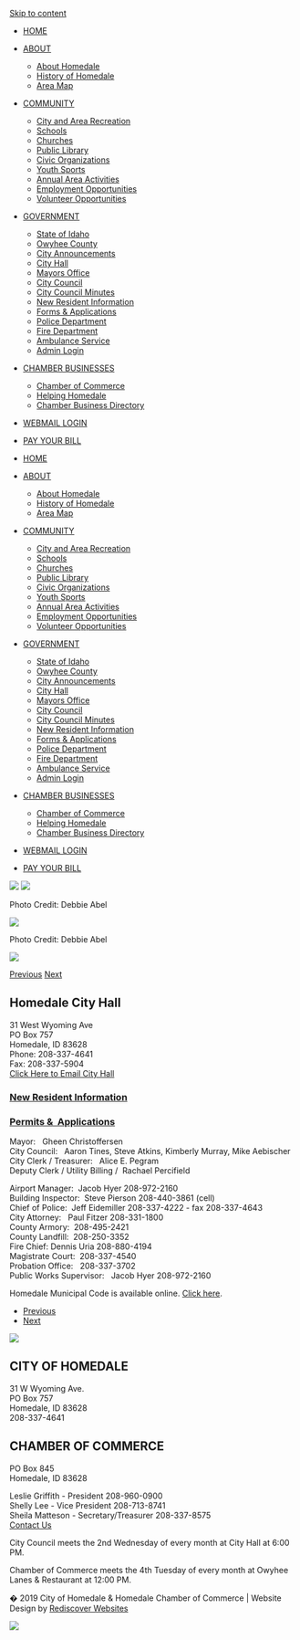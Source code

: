 [Skip to content](https://cityofhomedale.org/city-hall/)

- [HOME](https://cityofhomedale.org)
- [ABOUT](https://cityofhomedale.org/about-homedale)
  
  - [About Homedale](https://cityofhomedale.org/about-homedale)
  - [History of Homedale](https://cityofhomedale.org/history-of-homedale)
  - [Area Map](https://goo.gl/maps/uxocxu6QuCdLqd7a6)
- [COMMUNITY](https://cityofhomedale.org/community)
  
  - [City and Area Recreation](https://cityofhomedale.org/city-and-area-recreation)
  - [Schools](https://cityofhomedale.org/schools)
  - [Churches](https://cityofhomedale.org/churches)
  - [Public Library](https://cityofhomedale.org/public-library)
  - [Civic Organizations](https://cityofhomedale.org/civic-organizations)
  - [Youth Sports](https://cityofhomedale.org/youth-sports)
  - [Annual Area Activities](https://cityofhomedale.org/annual-area-activities)
  - [Employment Opportunities](https://www2.labor.idaho.gov/JobScape)
  - [Volunteer Opportunities](https://www.serveidaho.gov)
- [GOVERNMENT](https://cityofhomedale.org/community)
  
  - [State of Idaho](https://www.idaho.gov)
  - [Owyhee County](https://owyheecounty.net)
  - [City Announcements](https://cityofhomedale.org/city-announcements)
  - [City Hall](https://cityofhomedale.org/city-hall)
  - [Mayors Office](https://cityofhomedale.org/mayors-office)
  - [City Council](https://cityofhomedale.org/city-council)
  - [City Council Minutes](https://cityofhomedale.org/city-council-minutes)
  - [New Resident Information](https://cityofhomedale.org/new-resident-information)
  - [Forms &amp; Applications](https://cityofhomedale.org/forms-applications)
  - [Police Department](https://cityofhomedale.org/police-department)
  - [Fire Department](https://cityofhomedale.org/fire-department)
  - [Ambulance Service](https://cityofhomedale.org/ambulance-service)
  - [Admin Login](https://cityofhomedale.org/wp-admin)
- [CHAMBER BUSINESSES](https://cityofhomedale.org/chamber-of-commerce)
  
  - [Chamber of Commerce](https://cityofhomedale.org/chamber-of-commerce)
  - [Helping Homedale](https://cityofhomedale.org/helpinghomedale)
  - [Chamber Business Directory](https://cityofhomedale.org/chamber-business-directory)
- [WEBMAIL LOGIN](https://login.bluehost.com/hosting/webmail)
- [PAY YOUR BILL](https://homedaleid.ourcommunityconnect.com)

<!--THE END-->

- [HOME](https://cityofhomedale.org)
- [ABOUT](https://cityofhomedale.org/about-homedale)
  
  - [About Homedale](https://cityofhomedale.org/about-homedale)
  - [History of Homedale](https://cityofhomedale.org/history-of-homedale)
  - [Area Map](https://goo.gl/maps/uxocxu6QuCdLqd7a6)
- [COMMUNITY](https://cityofhomedale.org/community)
  
  - [City and Area Recreation](https://cityofhomedale.org/city-and-area-recreation)
  - [Schools](https://cityofhomedale.org/schools)
  - [Churches](https://cityofhomedale.org/churches)
  - [Public Library](https://cityofhomedale.org/public-library)
  - [Civic Organizations](https://cityofhomedale.org/civic-organizations)
  - [Youth Sports](https://cityofhomedale.org/youth-sports)
  - [Annual Area Activities](https://cityofhomedale.org/annual-area-activities)
  - [Employment Opportunities](https://www2.labor.idaho.gov/JobScape)
  - [Volunteer Opportunities](https://www.serveidaho.gov)
- [GOVERNMENT](https://cityofhomedale.org/community)
  
  - [State of Idaho](https://www.idaho.gov)
  - [Owyhee County](https://owyheecounty.net)
  - [City Announcements](https://cityofhomedale.org/city-announcements)
  - [City Hall](https://cityofhomedale.org/city-hall)
  - [Mayors Office](https://cityofhomedale.org/mayors-office)
  - [City Council](https://cityofhomedale.org/city-council)
  - [City Council Minutes](https://cityofhomedale.org/city-council-minutes)
  - [New Resident Information](https://cityofhomedale.org/new-resident-information)
  - [Forms &amp; Applications](https://cityofhomedale.org/forms-applications)
  - [Police Department](https://cityofhomedale.org/police-department)
  - [Fire Department](https://cityofhomedale.org/fire-department)
  - [Ambulance Service](https://cityofhomedale.org/ambulance-service)
  - [Admin Login](https://cityofhomedale.org/wp-admin)
- [CHAMBER BUSINESSES](https://cityofhomedale.org/chamber-of-commerce)
  
  - [Chamber of Commerce](https://cityofhomedale.org/chamber-of-commerce)
  - [Helping Homedale](https://cityofhomedale.org/helpinghomedale)
  - [Chamber Business Directory](https://cityofhomedale.org/chamber-business-directory)
- [WEBMAIL LOGIN](https://login.bluehost.com/hosting/webmail)
- [PAY YOUR BILL](https://homedaleid.ourcommunityconnect.com)

![](https://i0.wp.com/cityofhomedale.org/wp-content/uploads/2019/07/welcometocopy.png?w=1140&ssl=1) ![](https://i0.wp.com/cityofhomedale.org/wp-content/uploads/2019/04/HOMEDALEIDAHOONLYUSE-8.png?w=1140&ssl=1)

Photo Credit: Debbie Abel

![](https://i0.wp.com/cityofhomedale.org/wp-content/uploads/2019/04/HOMEDALEIDAHOONLYcopy1-8.png?w=1140&ssl=1)

Photo Credit: Debbie Abel

![](https://i0.wp.com/cityofhomedale.org/wp-content/uploads/2019/07/welcometocopy.png?w=1140&ssl=1)

[Previous](https://cityofhomedale.org/city-hall/) [Next](https://cityofhomedale.org/city-hall/)

## Homedale City Hall

31 West Wyoming Ave  
PO Box 757  
Homedale, ID 83628  
Phone: 208-337-4641  
Fax: 208-337-5904  
[Click Here to Email City Hall](mailto:alicep@cityofhomedale.org)

### [New Resident Information](https://cityofhomedale.org/new-resident-information)

### [Permits &amp;  Applications](https://cityofhomedale.org/forms-applications)

Mayor:   Gheen Christoffersen  
City Council:   Aaron Tines, Steve Atkins, ​Kimberly Murray, Mike Aebischer  
City Clerk / Treasurer:   Alice E. Pegram  
Deputy Clerk / Utility Billing /  Rachael Percifield

Airport Manager:  Jacob Hyer 208-972-2160  
Building Inspector:  Steve Pierson 208-440-3861 (cell)  
Chief of Police:  Jeff Eidemiller 208-337-4222 - fax 208-337-4643  
City Attorney:   Paul Fitzer 208-331-1800  
County Armory:  208-495-2421  
County Landfill:  208-250-3352  
Fire Chief: Dennis Uria 208-880-4194  
Magistrate Court:  208-337-4540  
Probation Office:   208-337-3702  
Public Works Supervisor:  ​​ Jacob Hyer 208-972-2160

Homedale Municipal Code is available online. [Click here](https://www.municode.com/library/id/homedale/codes/code_of_ordinances).

<!--THE END-->

- [Previous](https://cityofhomedale.org/city-hall)
- [Next](https://cityofhomedale.org/city-hall)

![](https://cityofhomedale.org/wp-content/themes/HomedaleV60319/images/HOMEDALEIDAHOONLYcopy1.png)

## CITY OF HOMEDALE

31 W Wyoming Ave.  
PO Box 757  
Homedale, ID 83628  
208-337-4641

## CHAMBER OF COMMERCE

PO Box 845  
Homedale, ID 83628

Leslie Griffith - President 208-960-0900  
Shelly Lee - Vice President 208-713-8741  
Sheila Matteson - Secretary/Treasurer 208-337-8575  
[Contact Us](https://cityofhomedale.org/chamber-of-commerce)

City Council meets the 2nd Wednesday of every month at City Hall at 6:00 PM.

Chamber of Commerce meets the 4th Tuesday of every month at Owyhee Lanes &amp; Restaurant at 12:00 PM.

� 2019 City of Homedale &amp; Homedale Chamber of Commerce | Website Design by [Rediscover Websites](https://rediscoverwebsites.com)

![](https://cityofhomedale.org/wp-content/plugins/wpfront-scroll-top/includes/assets/icons/1.png)